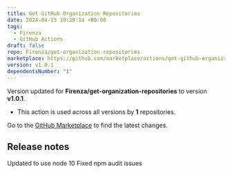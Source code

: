 ```yaml
---
title: Get GitHub Organization Repositories
date: 2024-04-15 19:29:14 +00:00
tags:
  - Firenza
  - GitHub Actions
draft: false
repo: Firenza/get-organization-repositories
marketplace: https://github.com/marketplace/actions/get-github-organization-repositories
version: v1.0.1
dependentsNumber: "1"
---
```



Version updated for **Firenza/get-organization-repositories** to version **v1.0.1**.
- This action is used across all versions by **1** repositories.

Go to the [GitHub Marketplace](https://github.com/marketplace/actions/get-github-organization-repositories) to find the latest changes.

## Release notes

Updated to use node 10
Fixed npm audit issues
